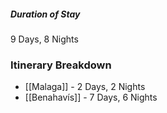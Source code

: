 ##### Duration of Stay
9 Days, 8 Nights

### Itinerary Breakdown
- [[Malaga]] - 2 Days, 2 Nights
- [[Benahavís]] - 7 Days, 6 Nights
